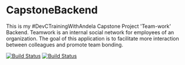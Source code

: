 # CapstoneBackend
This is my #DevCTrainingWithAndela Capstone Project 'Team-work' Backend. Teamwork is an internal social network for employees of an organization. The goal of this application is to facilitate more interaction between colleagues and promote team bonding.

[![Build Status](https://travis-ci.com/eurocodes/CapstoneBackend.svg?branch=develop)](https://travis-ci.com/eurocodes/CapstoneBackend)
[![Build Status](https://travis-ci.com/eurocodes/CapstoneBackend.svg?branch=develop)](https://travis-ci.com/eurocodes/CapstoneBackend)
